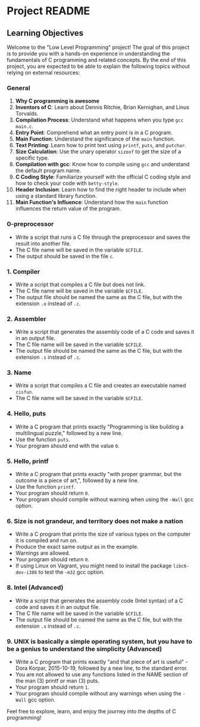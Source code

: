 # Project README

## Learning Objectives

Welcome to the "Low Level Programming" project! The goal of this project is to provide you with a hands-on experience in understanding the fundamentals of C programming and related concepts. By the end of this project, you are expected to be able to explain the following topics without relying on external resources:

### General

1. **Why C programming is awesome**
2. **Inventors of C**: Learn about Dennis Ritchie, Brian Kernighan, and Linus Torvalds.
3. **Compilation Process**: Understand what happens when you type `gcc main.c`.
4. **Entry Point**: Comprehend what an entry point is in a C program.
5. **Main Function**: Understand the significance of the `main` function.
6. **Text Printing**: Learn how to print text using `printf`, `puts`, and `putchar`.
7. **Size Calculation**: Use the unary operator `sizeof` to get the size of a specific type.
8. **Compilation with gcc**: Know how to compile using `gcc` and understand the default program name.
9. **C Coding Style**: Familiarize yourself with the official C coding style and how to check your code with `betty-style`.
10. **Header Inclusion**: Learn how to find the right header to include when using a standard library function.
11. **Main Function's Influence**: Understand how the `main` function influences the return value of the program.

### 0-preprocessor

- Write a script that runs a C file through the preprocessor and saves the result into another file.
- The C file name will be saved in the variable `$CFILE`.
- The output should be saved in the file `c`.

### 1. Compiler

- Write a script that compiles a C file but does not link.
- The C file name will be saved in the variable `$CFILE`.
- The output file should be named the same as the C file, but with the extension `.o` instead of `.c`.

### 2. Assembler

- Write a script that generates the assembly code of a C code and saves it in an output file.
- The C file name will be saved in the variable `$CFILE`.
- The output file should be named the same as the C file, but with the extension `.s` instead of `.c`.

### 3. Name

- Write a script that compiles a C file and creates an executable named `cisfun`.
- The C file name will be saved in the variable `$CFILE`.

### 4. Hello, puts

- Write a C program that prints exactly "Programming is like building a multilingual puzzle," followed by a new line.
- Use the function `puts`.
- Your program should end with the value `0`.

### 5. Hello, printf

- Write a C program that prints exactly "with proper grammar, but the outcome is a piece of art,", followed by a new line.
- Use the function `printf`.
- Your program should return `0`.
- Your program should compile without warning when using the `-Wall` gcc option.

### 6. Size is not grandeur, and territory does not make a nation

- Write a C program that prints the size of various types on the computer it is compiled and run on.
- Produce the exact same output as in the example.
- Warnings are allowed.
- Your program should return `0`.
- If using Linux on Vagrant, you might need to install the package `libc6-dev-i386` to test the `-m32` gcc option.

### 8. Intel (Advanced)

- Write a script that generates the assembly code (Intel syntax) of a C code and saves it in an output file.
- The C file name will be saved in the variable `$CFILE`.
- The output file should be named the same as the C file, but with the extension `.s` instead of `.c`.

### 9. UNIX is basically a simple operating system, but you have to be a genius to understand the simplicity (Advanced)

- Write a C program that prints exactly "and that piece of art is useful" - Dora Korpar, 2015-10-19, followed by a new line, to the standard error.
- You are not allowed to use any functions listed in the NAME section of the man (3) printf or man (3) puts.
- Your program should return `1`.
- Your program should compile without any warnings when using the `-Wall` gcc option.

Feel free to explore, learn, and enjoy the journey into the depths of C programming!